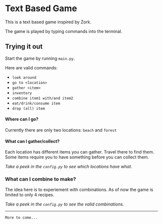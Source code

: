 # Text Based Game

This is a text based game inspired by Zork.

The game is played by typing commands into the terminal.


## Trying it out

Start the game by running `main.py`.

Here are valid commands:
- `look around`
- `go to <location>`
- `gather <item>`
- `inventory`
- `combine item1 with/and item2`
- `eat/drink/consume item`
- `drop (all) item`

#### Where can I go?
Currently there are only two locations:
`beach` and `forest`

#### What can I gather/collect?
Each location has different items you can gather.
Travel there to find them.
Some items require you to have something before you can collect them.

*Take a peek in the `config.py` to see which locations have what.*

### What can I combine to make?
The idea here is to experiement with combinations.
As of now the game is limited to only 4 recipes.

*Take a peek in the `config.py` to see the valid combinations.*


---
```More to come...```
